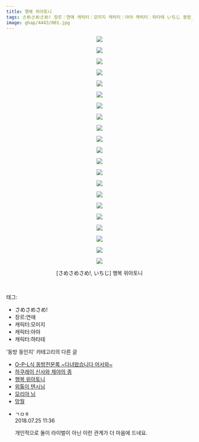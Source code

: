 ```yaml
---
title: 행복 위아토니
tags: さめさめさめ! 장르：연애 캐릭터：모미지 캐릭터：아야 캐릭터：하타테 いちじ 동방_동인지
image: ghap/4443/001.jpg
---
```

<div class="article">
<p style="text-align: center; clear: none; float: none;"><img src="{{ site.nasurl }}/ghap/4443/001.jpg"/></p>
<p style="text-align: center; clear: none; float: none;"><img src="{{ site.nasurl }}/ghap/4443/002.jpg"/></p>
<p style="text-align: center; clear: none; float: none;"><img src="{{ site.nasurl }}/ghap/4443/003.jpg"/></p>
<p style="text-align: center; clear: none; float: none;"><img src="{{ site.nasurl }}/ghap/4443/004.jpg"/></p>
<p style="text-align: center; clear: none; float: none;"><img src="{{ site.nasurl }}/ghap/4443/005.jpg"/></p>
<p style="text-align: center; clear: none; float: none;"><img src="{{ site.nasurl }}/ghap/4443/006.jpg"/></p>
<p style="text-align: center; clear: none; float: none;"><img src="{{ site.nasurl }}/ghap/4443/007.jpg"/></p>
<p style="text-align: center; clear: none; float: none;"><img src="{{ site.nasurl }}/ghap/4443/008.jpg"/></p>
<p style="text-align: center; clear: none; float: none;"><img src="{{ site.nasurl }}/ghap/4443/009.jpg"/></p>
<p style="text-align: center; clear: none; float: none;"><img src="{{ site.nasurl }}/ghap/4443/010.jpg"/></p>
<p style="text-align: center; clear: none; float: none;"><img src="{{ site.nasurl }}/ghap/4443/011.jpg"/></p>
<p style="text-align: center; clear: none; float: none;"><img src="{{ site.nasurl }}/ghap/4443/012.jpg"/></p>
<p style="text-align: center; clear: none; float: none;"><img src="{{ site.nasurl }}/ghap/4443/013.jpg"/></p>
<p style="text-align: center; clear: none; float: none;"><img src="{{ site.nasurl }}/ghap/4443/014.jpg"/></p>
<p style="text-align: center; clear: none; float: none;"><img src="{{ site.nasurl }}/ghap/4443/015.jpg"/></p>
<p style="text-align: center; clear: none; float: none;"><img src="{{ site.nasurl }}/ghap/4443/016.jpg"/></p>
<p style="text-align: center; clear: none; float: none;"><img src="{{ site.nasurl }}/ghap/4443/017.jpg"/></p>
<p style="text-align: center; clear: none; float: none;"><img src="{{ site.nasurl }}/ghap/4443/018.jpg"/></p>
<p style="text-align: center; clear: none; float: none;"><img src="{{ site.nasurl }}/ghap/4443/019.jpg"/></p>
<p style="text-align: center; clear: none; float: none;"><img src="{{ site.nasurl }}/ghap/4443/020.jpg"/></p>
<p style="text-align: center; clear: none; float: none;"><img src="{{ site.nasurl }}/ghap/4443/021.jpg"/></p>
<p style="text-align: center; clear: none; float: none;">[さめさめさめ!, いちじ] 행복 위아토니</p>
<p><br/></p>
</div><div class="tagTrail">
<p>태그: </p>
<ul>
<li>さめさめさめ!</li>
<li>장르:연애</li>
<li>캐릭터:모미지</li>
<li>캐릭터:아야</li>
<li>캐릭터:하타테</li>
</ul>
</div><div class="another">
<p>'동방 동인지' 카테고리의 다른 글</p>
<ul>
<li><a href="/2018-06-11-ghap_4445">O-P-L식 동방전문록 ~다녀왔습니다 어서와~</a></li>
<li><a href="/2018-06-11-ghap_4444">하쿠레이 신사와 제야의 종</a></li>
<li><a href="/2018-06-11-ghap_4443">행복 위아토니</a></li>
<li><a href="/2018-06-11-ghap_4442">외톨이 텐시님</a></li>
<li><a href="/2018-06-09-ghap_4397">모리야 님</a></li>
<li><a href="/2018-06-09-ghap_4441">망월</a></li>
</ul>
</div><div class="cb_module cb_fluid">
<div class="cb_wrt cb_profile">
<div class="comment">
<ul>
<li class="cb_thumb_off" id="comment15293356">
<div class="cb_comment_area">
<div class="cb_info_area">
<div class="cb_section">
<span class="cb_nick_name">ㄱㅁㅎ</span>
</div>
<div class="cb_section">
<span class="cb_date">2018.07.25 11:36 </span>
</div>
</div>
<div class="cb_dsc_comment">
<p class="cb_dsc">
											개인적으로 둘이 라이벌이 아닌 이런 관계가 더 마음에 드네요.
										</p>
</div>
</div></li>
</ul>
</div>
</div><!-- commentList close -->
</div>